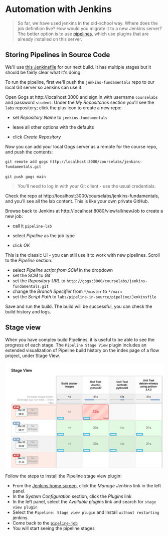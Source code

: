 # Automation with Jenkins

> So far, we have used jenkins in the old-school way. Where does the job definition live? How would you migrate it to a new Jenkins server? The better option is to use [pipelines](https://www.jenkins.io/doc/book/pipeline/), which use plugins that are already installed on this server.

## Storing Pipelines in Source Code

We'll use [this Jenkinsfile](./pipeline/Jenkinsfile) for our next build. It has multiple stages but it should be fairly clear what it's doing. 

To run the pipeline, first we'll push the `jenkins-fundamentals` repo to our local Git server so Jenkins can use it.

Open Gogs at http://localhost:3000 and sign in with username `courselabs` and password `student`. Under the _My Repositories_ section you'll see the `labs` repository; click the plus icon to create a new repo:

- set _Repository Name_ to `jenkins-fundamentals`

- leave all other options with the defaults

- click _Create Repository_

Now you can add your local Gogs server as a remote for the course repo, and push the contents:

```
git remote add gogs http://localhost:3000/courselabs/jenkins-fundamentals.git

git push gogs main
```

> You'll need to log in with your Git client - use the usual credentials.

Check the repo at http://localhost:3000/courselabs/jenkins-fundamentals, and you'll see all the lab content. This is like your own private GitHub.

Browse back to Jenkins at http://localhost:8080/view/all/newJob to create a new job:

- call it `pipeline-lab`

- select _Pipeline_ as the job type

- click _OK_

This is the classic UI - you can still use it to work with new pipelines. Scroll to the _Pipeline_ section:

- select _Pipeline script from SCM_ in the dropdown
- set the SCM to _Git_
- set the _Repository URL_ to `http://gogs:3000/courselabs/jenkins-fundamentals.git`
- change the _Branch Specifier_ from `*/master` to `*/main`
- set the _Script Path_ to `labs/pipeline-in-source/pipeline/Jenkinsfile`

Save and run the build. The build will be successful, you can check the build history and logs.

## Stage view

When you have complex build Pipelines, it is useful to be able to see the progress of each stage. The `Pipeline Stage View` plugin includes an extended visualization of Pipeline build history on the index page of a flow project, under Stage View.

![](/img/who-broke-it.png)

Follow the steps to install the Pipeline stage view plugin:
- From the [Jenkins home screen](http://localhost:8080), click the _Manage Jenkins_ link in the left panel.
- In the _System Configuration_ section, click the _Plugins_ link
- In the left panel, select the _Available plugins_ link and search for `stage view plugin`
- Select the `Pipeline: Stage view plugin` and install `without restarting` jenkins.
- Come back to the [`pipeline-job`](http://localhost:8080/job/pipeline-job/)
- You will start seeing the pipeline stages
